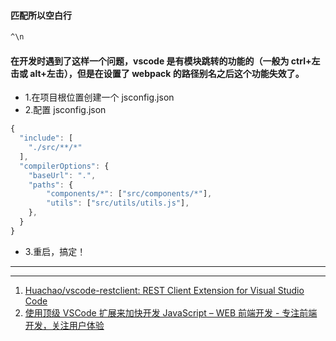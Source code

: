 #### 匹配所以空白行

```bash
^\n
```

#### 在开发时遇到了这样一个问题，vscode 是有模块跳转的功能的（一般为 ctrl+左击或 alt+左击），但是在设置了 webpack 的路径别名之后这个功能失效了。

- 1.在项目根位置创建一个 jsconfig.json
- 2.配置 jsconfig.json

```javascript
{
  "include": [
    "./src/**/*"
  ],
  "compilerOptions": {
    "baseUrl": ".",
    "paths": {
        "components/*": ["src/components/*"],
        "utils": ["src/utils/utils.js"],
    },
  }
}
```

- 3.重启，搞定！

---

<!-- [vscode 路径别名问题 · Issue #12 · luke93h/git-blog](https://github.com/luke93h/git-blog/issues/12) -->

---

1. [Huachao/vscode-restclient: REST Client Extension for Visual Studio Code](https://github.com/Huachao/vscode-restclient)
2. [使用顶级 VSCode 扩展来加快开发 JavaScript – WEB 前端开发 - 专注前端开发，关注用户体验](http://www.css88.com/archives/9507)
